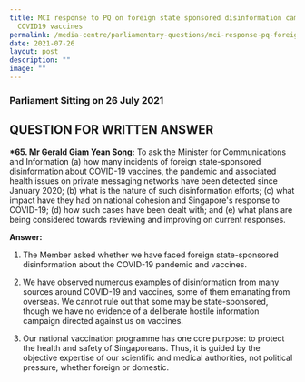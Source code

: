 ```yaml
---
title: MCI response to PQ on foreign state sponsored disinformation campaigns on
  COVID19 vaccines
permalink: /media-centre/parliamentary-questions/mci-response-pq-foreign-disinformation-covid19vaccines/
date: 2021-07-26
layout: post
description: ""
image: ""
---
```

### Parliament Sitting on 26 July 2021

QUESTION FOR WRITTEN ANSWER
---------------------------

  
**\*65. Mr Gerald Giam Yean Song:** To ask the Minister for Communications and Information (a) how many incidents of foreign state-sponsored disinformation about COVID-19 vaccines, the pandemic and associated health issues on private messaging networks have been detected since January 2020; (b) what is the nature of such disinformation efforts; (c) what impact have they had on national cohesion and Singapore's response to COVID-19; (d) how such cases have been dealt with; and (e) what plans are being considered towards reviewing and improving on current responses.  
  
**Answer:**  
  

1. The Member asked whether we have faced foreign state-sponsored disinformation about the COVID-19 pandemic and vaccines.   
  
2. We have observed numerous examples of disinformation from many sources around COVID-19 and vaccines, some of them emanating from overseas. We cannot rule out that some may be state-sponsored, though we have no evidence of a deliberate hostile information campaign directed against us on vaccines.  
  
3. Our national vaccination programme has one core purpose: to protect the health and safety of Singaporeans. Thus, it is guided by the objective expertise of our scientific and medical authorities, not political pressure, whether foreign or domestic.